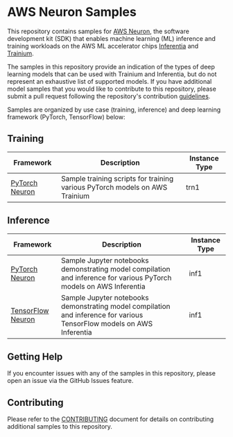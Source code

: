 # AWS Neuron Samples

This repository contains samples for [AWS Neuron](https://aws.amazon.com/machine-learning/neuron/), the software development kit (SDK) that enables machine learning (ML) inference and training workloads on the AWS ML accelerator chips [Inferentia](https://aws.amazon.com/machine-learning/inferentia/) and [Trainium](https://aws.amazon.com/machine-learning/trainium/).

The samples in this repository provide an indication of the types of deep learning models that can be used with Trainium and Inferentia, but do not represent an exhaustive list of supported models. If you have additional model samples that you would like to contribute to this repository, please submit a pull request following the repository's contribution [guidelines](CONTRIBUTING.md).

Samples are organized by use case (training, inference) and deep learning framework (PyTorch, TensorFlow) below:

## Training

| Framework | Description | Instance Type |
| --- | --- | --- |
| [PyTorch Neuron](torch-neuronx) | Sample training scripts for training various PyTorch models on AWS Trainium | trn1 |

## Inference

| Framework | Description | Instance Type |
| --- | --- | --- |
| [PyTorch Neuron](torch-neuron) | Sample Jupyter notebooks demonstrating model compilation and inference for various PyTorch models on AWS Inferentia | inf1 |
| [TensorFlow Neuron](tensorflow-neuron) | Sample Jupyter notebooks demonstrating model compilation and inference for various TensorFlow models on AWS Inferentia | inf1 |

## Getting Help

If you encounter issues with any of the samples in this repository, please open an issue via the GitHub Issues feature.

## Contributing

Please refer to the [CONTRIBUTING](CONTRIBUTING.md) document for details on contributing additional samples to this repository.
